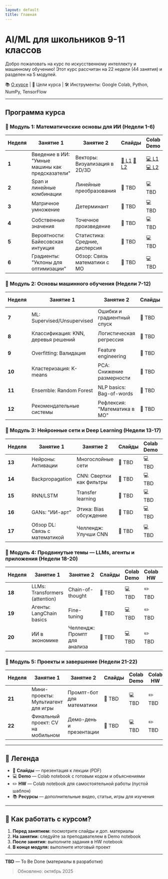 ```yaml
---
layout: default
title: Главная
---
```


# AI/ML для школьников 9-11 классов

Добро пожаловать на курс по искусственному интеллекту и машинному обучению! Этот курс рассчитан на 22 недели (44 занятия) и разделен на 5 модулей.

📚 [О курсе](about.md) | 🎯 Цели курса | 🛠️ Инструменты: Google Colab, Python, NumPy, TensorFlow

---

## Программа курса

### 🧮 Модуль 1: Математические основы для ИИ (Недели 1-6)

| Неделя | Занятие 1 | Занятие 2 | Слайды | Colab Demo | Colab HW | Ресурсы |
|--------|-----------|-----------|--------|------------|----------|---------|
| **1** | Введение в ИИ: "Умные машины как предсказатели" | Векторы: Визуализация в 2D/3D | [📝 L1](slides/week01_lecture01_intro.pdf) [📝 L2](slides/week01_lecture02_vectors.pdf) | [💻 L1](https://colab.research.google.com/github/pserg1/ai-ml-school-course/blob/main/notebooks/week01/lecture01_intro_demo.ipynb) [💻 L2](https://colab.research.google.com/github/pserg1/ai-ml-school-course/blob/main/notebooks/week01/lecture02_vectors_demo.ipynb) | [✏️ L1](https://colab.research.google.com/github/pserg1/ai-ml-school-course/blob/main/notebooks/week01/lecture01_intro_hw.ipynb) [✏️ L2](https://colab.research.google.com/github/pserg1/ai-ml-school-course/blob/main/notebooks/week01/lecture02_vectors_hw.ipynb) | [📚 Week 1](resources/week01.md) |
| **2** | Span и линейные комбинации | Линейные преобразования | 📝 TBD | 💻 TBD | ✏️ TBD | 📚 TBD |
| **3** | Матричное умножение | Детерминант | 📝 TBD | 💻 TBD | ✏️ TBD | 📚 TBD |
| **4** | Собственные значения | Точечное произведение | 📝 TBD | 💻 TBD | ✏️ TBD | 📚 TBD |
| **5** | Вероятности: Байесовская интуиция | Статистика: Средние, дисперсия | 📝 TBD | 💻 TBD | ✏️ TBD | 📚 TBD |
| **6** | Градиенты: "Уклоны для оптимизации" | Обзор: Связь математики с МО | 📝 TBD | 💻 TBD | ✏️ TBD | 📚 TBD |

### 🤖 Модуль 2: Основы машинного обучения (Недели 7-12)

| Неделя | Занятие 1 | Занятие 2 | Слайды | Colab Demo | Colab HW | Ресурсы |
|--------|-----------|-----------|--------|------------|----------|---------|
| **7** | ML: Supervised/Unsupervised | Ошибки и градиентный спуск | 📝 TBD | 💻 TBD | ✏️ TBD | 📚 TBD |
| **8** | Классификация: KNN, деревья решений | Логистическая регрессия | 📝 TBD | 💻 TBD | ✏️ TBD | 📚 TBD |
| **9** | Overfitting: Валидация | Feature engineering | 📝 TBD | 💻 TBD | ✏️ TBD | 📚 TBD |
| **10** | Кластеризация: K-means | PCA: Снижение размерности | 📝 TBD | 💻 TBD | ✏️ TBD | 📚 TBD |
| **11** | Ensemble: Random Forest | NLP basics: Bag-of-words | 📝 TBD | 💻 TBD | ✏️ TBD | 📚 TBD |
| **12** | Рекомендательные системы | Рефлексия: "Математика в МО" | 📝 TBD | 💻 TBD | ✏️ TBD | 📚 TBD |

### 🧠 Модуль 3: Нейронные сети и Deep Learning (Недели 13-17)

| Неделя | Занятие 1 | Занятие 2 | Слайды | Colab Demo | Colab HW | Ресурсы |
|--------|-----------|-----------|--------|------------|----------|---------|
| **13** | Нейроны: Активации | Многослойные сети | 📝 TBD | 💻 TBD | ✏️ TBD | 📚 TBD |
| **14** | Backpropagation | CNN: Свертки как фильтры | 📝 TBD | 💻 TBD | ✏️ TBD | 📚 TBD |
| **15** | RNN/LSTM | Transfer learning | 📝 TBD | 💻 TBD | ✏️ TBD | 📚 TBD |
| **16** | GANs: "ИИ-арт" | Этика: Bias обсуждение | 📝 TBD | 💻 TBD | ✏️ TBD | 📚 TBD |
| **17** | Обзор DL: Связь с математикой | Челлендж: Улучши CNN | 📝 TBD | 💻 TBD | ✏️ TBD | 📚 TBD |

### 🚀 Модуль 4: Продвинутые темы — LLMs, агенты и приложения (Недели 18-20)

| Неделя | Занятие 1 | Занятие 2 | Слайды | Colab Demo | Colab HW | Ресурсы |
|--------|-----------|-----------|--------|------------|----------|---------|
| **18** | LLMs: Transformers (attention) | Chain-of-thought | 📝 TBD | 💻 TBD | ✏️ TBD | 📚 TBD |
| **19** | Агенты: LangChain basics | Fine-tuning | 📝 TBD | 💻 TBD | ✏️ TBD | 📚 TBD |
| **20** | ИИ в экономике | Челлендж: Промпт для анализа | 📝 TBD | 💻 TBD | ✏️ TBD | 📚 TBD |

### 🎨 Модуль 5: Проекты и завершение (Недели 21-22)

| Неделя | Занятие 1 | Занятие 2 | Слайды | Colab Demo | Colab HW | Ресурсы |
|--------|-----------|-----------|--------|------------|----------|---------|
| **21** | Мини-проекты: Мультиагент для игры | Промпт-бот для математики | 📝 TBD | 💻 TBD | ✏️ TBD | 📚 TBD |
| **22** | Финальный проект: CV на мобильном | Демо-день и презентации | 📝 TBD | 💻 TBD | ✏️ TBD | 📚 TBD |

---

## 📖 Легенда

- 📝 **Слайды** — презентация к лекции (PDF)
- 💻 **Demo** — Colab notebook с готовым кодом и объяснениями
- ✏️ **HW** — Colab notebook для самостоятельной работы (пустой шаблон)
- 📚 **Ресурсы** — дополнительные видео, статьи, игры для изучения

---

## 🎯 Как работать с курсом?

1. **Перед занятием:** посмотрите слайды и доп. материалы
2. **На занятии:** следуйте за преподавателем в Demo notebook
3. **После занятия:** выполните задания в HW notebook
4. **В конце модуля:** выполните итоговый проект

---

**TBD** — To Be Done (материалы в разработке)

> Обновлено: октябрь 2025

